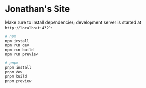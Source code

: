 # Jonathan's Site

Make sure to install dependencies; development server is started at `http://localhost:4321`:

```bash
# npm
npm install
npm run dev
npm run build
npm run preview
```

```bash
# pnpm
pnpm install
pnpm dev
pnpm build
pnpm preview
```
